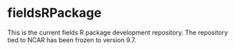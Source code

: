 # fieldsRPackage

This is the current  fields R package development repository. The
repository tied to NCAR has been frozen to version 9.7. 
